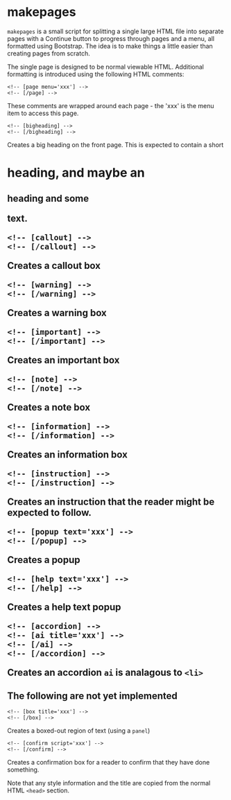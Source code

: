 makepages
=========

`makepages` is a small script for splitting a single large HTML file
into separate pages with a Continue button to progress through pages
and a menu, all formatted using Bootstrap. The idea is to make things
a little easier than creating pages from scratch.



The single page is designed to be normal viewable HTML. Additional
formatting is introduced using the following HTML comments:

    <!-- [page menu='xxx'] -->
    <!-- [/page] -->

These comments are wrapped around each page - the 'xxx' is the menu
item to access this page.

    <!-- [bigheading] -->
    <!-- [/bigheading] -->

Creates a big heading on the front page. This is expected to contain a
short <h1> heading, and maybe an <h2> heading and some <p> text.

    <!-- [callout] -->
    <!-- [/callout] -->

Creates a callout box

    <!-- [warning] -->
    <!-- [/warning] -->

Creates a warning box

    <!-- [important] -->
    <!-- [/important] -->

Creates an important box

    <!-- [note] -->
    <!-- [/note] -->

Creates a note box

    <!-- [information] -->
    <!-- [/information] -->

Creates an information box

    <!-- [instruction] -->
    <!-- [/instruction] -->

Creates an instruction that the reader might be expected to follow.

    <!-- [popup text='xxx'] -->
    <!-- [/popup] -->

Creates a popup

    <!-- [help text='xxx'] -->
    <!-- [/help] -->

Creates a help text popup

    <!-- [accordion] -->
    <!-- [ai title='xxx'] -->
    <!-- [/ai] -->
    <!-- [/accordion] -->

Creates an accordion `ai` is analagous to `<li>`



The following are not yet implemented
-------------------------------------

    <!-- [box title='xxx'] -->
    <!-- [/box] -->

Creates a boxed-out region of text (using a `panel`)

    <!-- [confirm script='xxx'] -->
    <!-- [/confirm] -->

Creates a confirmation box for a reader to confirm that they have done
something.












Note that any style information and the title are copied from the
normal HTML `<head>` section.
